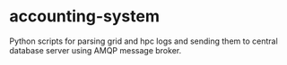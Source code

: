 # accounting-system

Python scripts for parsing grid and hpc logs and sending them to central database server using AMQP message broker.

